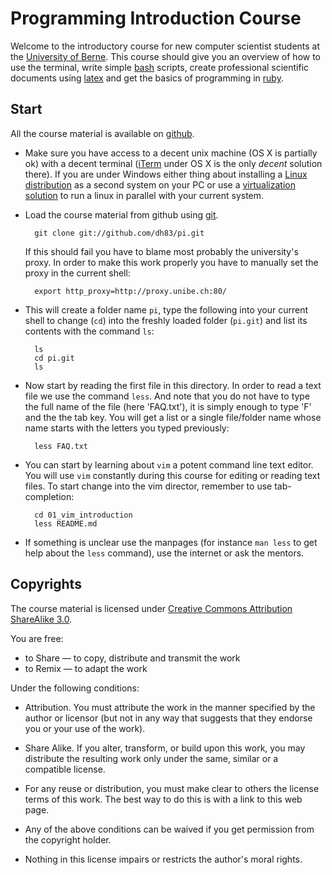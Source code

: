 Programming Introduction Course
===============================

Welcome to the introductory course for new computer scientist students at the
[University of Berne](http://www.unibe.ch/eng/). This course should give you 
an overview of how to use the terminal, write simple 
[bash](http://tiswww.case.edu/php/chet/bash/bashtop.html) scripts, create 
professional scientific documents using [latex](http://www.latex-project.org/) 
and get the basics of programming in [ruby](http://www.ruby-lang.org/en/).

Start
-----
All the course material is available on [github](http://github.com/dh83/pi).

- Make sure you have access to a decent unix machine (OS X is partially ok)
  with a decent terminal ([iTerm](http://iterm.sourceforge.net/) under OS X
  is the only *decent* solution there). If you are under Windows either thing
  about installing a [Linux distribution](http://ubuntu.com) as a second
  system on your PC or use a [virtualization solution](http://virtualbox.org)
  to run a linux in parallel with your current system.

- Load the course material from github using [git](http://git-scm.com/).

        git clone git://github.com/dh83/pi.git
  If this should fail you have to blame most probably the university's proxy.
  In order to make this work properly you have to manually set the proxy in
  the current shell:

        export http_proxy=http://proxy.unibe.ch:80/

- This will create a folder name `pi`, type the following into your current
  shell to change (`cd`) into the freshly loaded folder (`pi.git`) and list 
  its contents with the command `ls`:

        ls
        cd pi.git
        ls

- Now start by reading the first file in this directory. In order to read a
  text file we use the command `less`. And note that you do not have to type
  the full name of the file (here 'FAQ.txt'), it is
  simply enough to type 'F' and the the tab key. You will get a list or a
  single file/folder name whose name starts with the letters you typed
  previously:

        less FAQ.txt 

- You can start by learning about `vim` a potent command line text editor. You
  will use `vim` constantly during this course for editing or reading text
  files. To start change into the vim director, remember to use
  tab-completion:

        cd 01_vim_introduction
        less README.md

- If something is unclear use the manpages (for instance `man less` to get
  help about the `less` command), use the internet or ask the mentors.
   


Copyrights
----------

The course material is licensed under [Creative Commons Attribution ShareAlike
3.0](http://creativecommons.org/licenses/by-sa/3.0/).

You are free:

* to Share — to copy, distribute and transmit the work
* to Remix — to adapt the work

Under the following conditions:

* Attribution. You must attribute the work in the manner specified by the
  author or licensor (but not in any way that suggests that they endorse
  you or your use of the work).
* Share Alike. If you alter, transform, or build upon this work, you may 
  distribute the resulting work only under the same, similar or a
  compatible license.

* For any reuse or distribution, you must make clear to others the license 
  terms of this work. The best way to do this is with a link to this web
  page.
* Any of the above conditions can be waived if you get permission from the 
  copyright holder.
* Nothing in this license impairs or restricts the author's moral rights.


